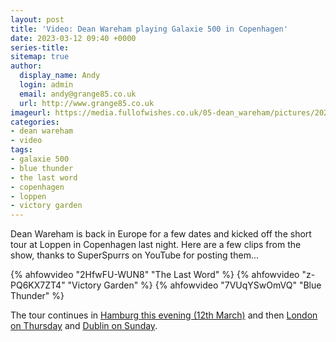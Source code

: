 ```yaml
---
layout: post
title: 'Video: Dean Wareham playing Galaxie 500 in Copenhagen'
date: 2023-03-12 09:40 +0000
series-title:
sitemap: true
author:
  display_name: Andy
  login: admin
  email: andy@grange85.co.uk
  url: http://www.grange85.co.uk
imageurl: https://media.fullofwishes.co.uk/05-dean_wareham/pictures/2023-03-11-dean-wareham-copenhagen-vidcap.jpg
categories:
- dean wareham
- video
tags:
- galaxie 500
- blue thunder
- the last word
- copenhagen
- loppen
- victory garden
---
```

Dean Wareham is back in Europe for a few dates and kicked off the short tour at Loppen in Copenhagen last night. Here are a few clips from the show, thanks to SuperSpurrs on YouTube for posting them...

{% ahfowvideo "2HfwFU-WUN8" "The Last Word" %}
{% ahfowvideo "z-PQ6KX7ZT4" "Victory Garden" %}
{% ahfowvideo "7VUqYSwOmVQ" "Blue Thunder" %}

The tour continues in [Hamburg this evening (12th March)](/database/dean-and-britta/shows/2023/dean-wareham-2023-03-12-hamburg-germany/) and then [London on Thursday](/database/dean-and-britta/shows/2023/dean-wareham-2023-03-16-london-uk/) and [Dublin on Sunday](/database/dean-and-britta/shows/2023/dean-wareham-2023-03-19-dublin-ireland/).
